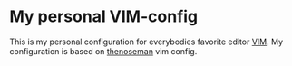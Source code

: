 My personal VIM-config
======================

This is my personal configuration for everybodies favorite editor [VIM](http://code.google.com/p/macvim/).
My configuration is based on [thenoseman](https://github.com/thenoseman/vim_config) vim config.
